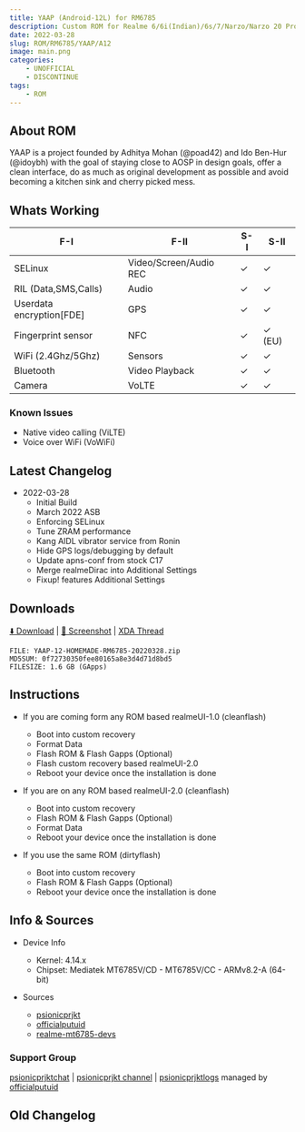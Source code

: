 ```yaml
---
title: YAAP (Android-12L) for RM6785
description: Custom ROM for Realme 6/6i(Indian)/6s/7/Narzo/Narzo 20 Pro/Narzo 30 4G (RM6785)
date: 2022-03-28
slug: ROM/RM6785/YAAP/A12
image: main.png
categories:
    - UNOFFICIAL
    - DISCONTINUE
tags:
    - ROM
---
```


## About ROM
YAAP is a project founded by Adhitya Mohan (@poad42) and Ido Ben-Hur (@idoybh) with the goal of staying close to AOSP in design goals, offer a clean interface, do as much as original development as possible and avoid becoming a kitchen sink and cherry picked mess.

## Whats Working
F-I | F-II | S-I | S-II
---------|---------|---------|---------
SELinux | Video/Screen/Audio REC | ✓ | ✓
RIL (Data,SMS,Calls) | Audio | ✓ | ✓
Userdata encryption[FDE] | GPS | ✓ | ✓
Fingerprint sensor | NFC | ✓ | ✓ (EU)
WiFi (2.4Ghz/5Ghz) | Sensors | ✓ | ✓
Bluetooth | Video Playback | ✓ | ✓
Camera | VoLTE | ✓ | ✓

### Known Issues
* Native video calling (ViLTE)
* Voice over WiFi (VoWiFi)

## Latest Changelog
* 2022-03-28
  * Initial Build
  * March 2022 ASB
  * Enforcing SELinux
  * Tune ZRAM performance
  * Kang AIDL vibrator service from Ronin
  * Hide GPS logs/debugging by default
  * Update apns-conf from stock C17
  * Merge realmeDirac into Additional Settings
  * Fixup! features Additional Settings

## Downloads
[⬇️ Download](https://sourceforge.net/projects/psionicprjkt/files/RM6785/YAAP-A12L/YAAP-12-HOMEMADE-RM6785-20220328.zip/download) | [🌆 Screenshot](https://t.me/psionicprjkt/370) | [XDA Thread](https://forum.xda-developers.com)

```
FILE: YAAP-12-HOMEMADE-RM6785-20220328.zip
MD5SUM: 0f72730350fee80165a8e3d4d71d8bd5
FILESIZE: 1.6 GB (GApps)
```

## Instructions
* If you are coming form any ROM based realmeUI-1.0 (cleanflash)
  * Boot into custom recovery
  * Format Data
  * Flash ROM &  Flash Gapps (Optional)
  * Flash custom recovery based realmeUI-2.0
  * Reboot your device once the installation is done

* If you are on any ROM based realmeUI-2.0 (cleanflash)
  * Boot into custom recovery
  * Flash ROM &  Flash Gapps (Optional)
  * Format Data
  * Reboot your device once the installation is done

* If you use the same ROM (dirtyflash)
  * Boot into custom recovery
  * Flash ROM &  Flash Gapps (Optional)
  * Reboot your device once the installation is done

## Info & Sources
* Device Info
  * Kernel: 4.14.x
  * Chipset: Mediatek MT6785V/CD - MT6785V/CC - ARMv8.2-A (64-bit)

* Sources
  * [psionicprjkt](https://github.com/psionicprjkt)
  * [officialputuid](https://github.com/officialputuid)
  * [realme-mt6785-devs](https://github.com/realme-mt6785-devs)

### Support Group
[psionicprjktchat](https://t.me/psionicprjktchat) | [psionicprjkt channel](https://t.me/psionicprjkt) | [psionicprjktlogs](https://t.me/psionicprjktlogs) managed by [officialputuid](https://t.me/officialputuid)

## Old Changelog
